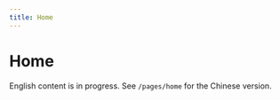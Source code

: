 ```yaml
---
title: Home
---
```


# Home

English content is in progress. See `/pages/home` for the Chinese version.
